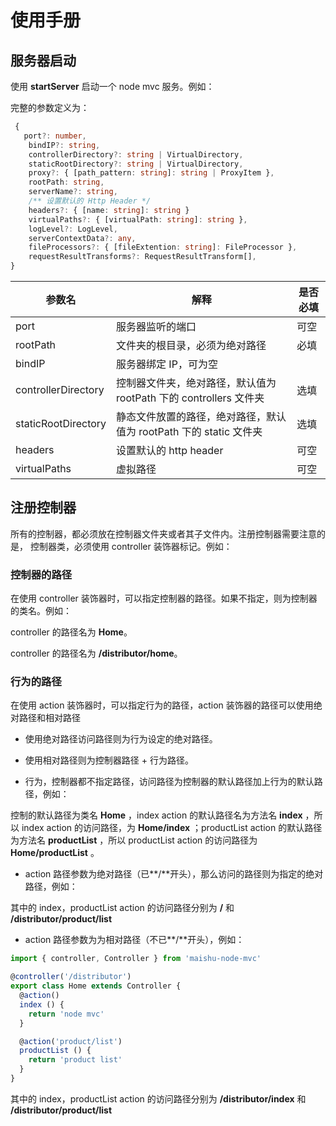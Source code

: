 # 使用手册

## 服务器启动

使用 **startServer** 启动一个 node mvc 服务。例如：

<code path="../sample-codes/manual/sample-1.ts"></code>

完整的参数定义为：

```ts
 {
   port?: number,
    bindIP?: string,
    controllerDirectory?: string | VirtualDirectory,
    staticRootDirectory?: string | VirtualDirectory,
    proxy?: { [path_pattern: string]: string | ProxyItem },
    rootPath: string,
    serverName?: string,
    /** 设置默认的 Http Header */
    headers?: { [name: string]: string }
    virtualPaths?: { [virtualPath: string]: string },
    logLevel?: LogLevel,
    serverContextData?: any,
    fileProcessors?: { [fileExtention: string]: FileProcessor },
    requestResultTransforms?: RequestResultTransform[],
}
```

| 参数名              | 解释                                                               | 是否必填 |
| ------------------- | ------------------------------------------------------------------ | -------- |
| port                | 服务器监听的端口                                                   | 可空     |
| rootPath            | 文件夹的根目录，必须为绝对路径                                     | 必填     |
| bindIP              | 服务器绑定 IP，可为空                                              |
| controllerDirectory | 控制器文件夹，绝对路径，默认值为 rootPath 下的 controllers 文件夹  | 选填     |
| staticRootDirectory | 静态文件放置的路径，绝对路径，默认值为 rootPath 下的 static 文件夹 | 选填     |
| headers             | 设置默认的 http header                                             | 可空     |
| virtualPaths        | 虚拟路径                                                           | 可空     |

## 注册控制器

所有的控制器，都必须放在控制器文件夹或者其子文件内。注册控制器需要注意的是， 控制器类，必须使用 controller 装饰器标记。例如：

<code path="../sample-codes/web/controllers/home.ts"></code>

### 控制器的路径

在使用 controller 装饰器时，可以指定控制器的路径。如果不指定，则为控制器的类名。例如：

<code path="../sample-codes/manual/controllers/controller-default-path.ts"></code>

controller 的路径名为 **Home**。

<code path="../sample-codes/manual/controllers/controller-special-path.ts"></code>

controller 的路径名为 **/distributor/home**。

### 行为的路径

在使用 action 装饰器时，可以指定行为的路径，action 装饰器的路径可以使用绝对路径和相对路径

- 使用绝对路径访问路径则为行为设定的绝对路径。

- 使用相对路径则为控制器路径 + 行为路径。

- 行为，控制器都不指定路径，访问路径为控制器的默认路径加上行为的默认路径，例如：

<code path="../sample-codes/manual/controllers/action-default-path.ts"></code>

控制的默认路径为类名 **Home** ，index action 的默认路径名为方法名 **index** ，所以 index action 的访问路径，为 **Home/index** ；productList action 的默认路径为方法名 **productList** ，所以 productList action 的访问路径为 **Home/productList** 。

- action 路径参数为绝对路径（已**/**开头），那么访问的路径则为指定的绝对路径，例如：

<code path="../sample-codes/manual/controllers/action-special-path.ts"></code>

其中的 index，productList action 的访问路径分别为 **/** 和 **/distributor/product/list**

- action 路径参数为为相对路径（不已**/**开头），例如：

```ts
import { controller, Controller } from 'maishu-node-mvc'

@controller('/distributor')
export class Home extends Controller {
  @action()
  index () {
    return 'node mvc'
  }

  @action('product/list')
  productList () {
    return 'product list'
  }
}
```

其中的 index，productList action 的访问路径分别为 **/distributor/index** 和 **/distributor/product/list**
